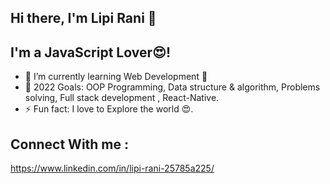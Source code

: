 ## Hi there, I'm Lipi Rani 👋
## I'm a JavaScript Lover😍!
* 🌱 I’m currently learning Web Development 🙂
* 🥅 2022 Goals: OOP Programming, Data structure & algorithm, Problems solving, Full stack development , React-Native.
* ⚡ Fun fact: I love to Explore the world 😍.

## Connect With me : 
https://www.linkedin.com/in/lipi-rani-25785a225/



